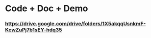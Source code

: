 # Code + Doc + Demo



### https://drive.google.com/drive/folders/1X5akqqUsnkmF-KcwZuPj7b1sEY-hdq35

